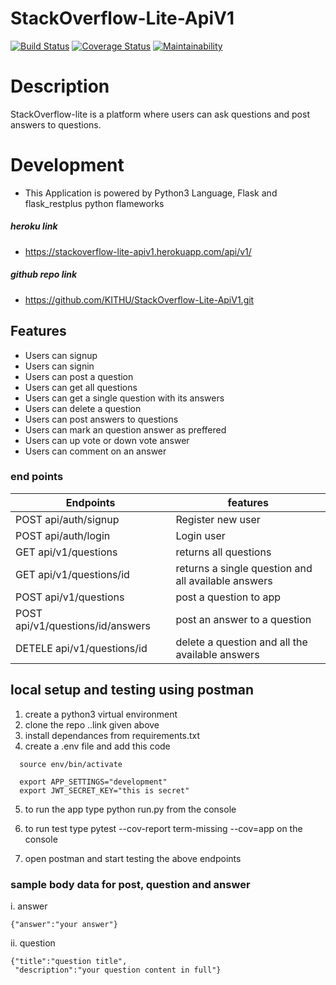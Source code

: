 # StackOverflow-Lite-ApiV1

[![Build Status](https://travis-ci.org/KITHU/StackOverflow-Lite-ApiV1.svg?branch=develop)](https://travis-ci.org/KITHU/StackOverflow-Lite-ApiV1)
[![Coverage Status](https://coveralls.io/repos/github/KITHU/StackOverflow-Lite-ApiV1/badge.svg?branch=ft-questions-endpoints-160411066)](https://coveralls.io/github/KITHU/StackOverflow-Lite-ApiV1?branch=ft-questions-endpoints-160411066)
[![Maintainability](https://api.codeclimate.com/v1/badges/73317bbf8502c9e9b20a/maintainability)](https://codeclimate.com/github/KITHU/StackOverflow-Lite-ApiV1/maintainability)



# Description
StackOverflow-lite is a platform where users can ask questions and post answers to questions.

# Development
- This Application is powered by Python3 Language,  Flask and flask_restplus python flameworks
  
##### heroku link
- https://stackoverflow-lite-apiv1.herokuapp.com/api/v1/
##### github repo link
- https://github.com/KITHU/StackOverflow-Lite-ApiV1.git

## Features
- Users can signup
- Users can signin
- Users can post a question                       
- Users can get all questions
- Users can get a single question with its answers
- Users can delete a question
- Users can post answers to questions
- Users can mark an question answer as preffered
- Users can up vote or down vote answer
- Users can comment on an answer
### end points
Endpoints                          | features
---------------------------------- | -----------------------------------------------------------
POST api/auth/signup               | Register new user
POST api/auth/login                | Login user
GET  api/v1/questions              | returns all questions
GET  api/v1/questions/id           | returns a single question and all available answers
POST api/v1/questions              | post a question to app
POST api/v1/questions/id/answers   | post an answer to a question 
DETELE api/v1/questions/id         | delete a question and all the available answers

## local setup and testing using postman
1. create a python3 virtual environment 
2. clone the repo ..link given above
3. install dependances from requirements.txt
4. create a .env file and add this code
 ```  
   source env/bin/activate

   export APP_SETTINGS="development"
   export JWT_SECRET_KEY="this is secret"

```  
5. to run the app type python run.py from the console
6. to run test type pytest --cov-report term-missing --cov=app on the console

7. open postman and start testing the above endpoints

### sample body data for post, question and answer
i. answer 
```
{"answer":"your answer"}
```
ii. question 
```
{"title":"question title",
 "description":"your question content in full"}
```